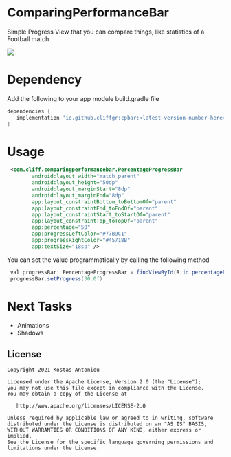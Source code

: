 # ComparingPerformanceBar
Simple Progress View that you can compare things, like statistics of a Football match

<img src="https://github.com/cliffgr/ComparingPerformanceBar/blob/master/art/Image1.png"/>

# Dependency

Add the following to your app module build.gradle file
```gradle
dependencies {
   implementation 'io.github.cliffgr:cpbar:<latest-version-number-here>'
}
```

# Usage

```xml
 <com.cliff.comparingperformancebar.PercentageProgressBar
        android:layout_width="match_parent"
        android:layout_height="50dp"
        android:layout_marginStart="8dp"
        android:layout_marginEnd="8dp"
        app:layout_constraintBottom_toBottomOf="parent"
        app:layout_constraintEnd_toEndOf="parent"
        app:layout_constraintStart_toStartOf="parent"
        app:layout_constraintTop_toTopOf="parent"
        app:percentage="50"
        app:progressLeftColor="#77B9C1"
        app:progressRightColor="#45718B"
        app:textSize="18sp" />
```

You can set the value programmatically by calling the following method

```java
 val progressBar: PercentageProgressBar = findViewById(R.id.percentageProgressBar)
 progressBar.setProgress(30.0f)
```

# Next Tasks

 * Animations
 * Shadows
 


License
--------


    Copyright 2021 Kostas Antoniou

    Licensed under the Apache License, Version 2.0 (the "License");
    you may not use this file except in compliance with the License.
    You may obtain a copy of the License at

       http://www.apache.org/licenses/LICENSE-2.0

    Unless required by applicable law or agreed to in writing, software
    distributed under the License is distributed on an "AS IS" BASIS,
    WITHOUT WARRANTIES OR CONDITIONS OF ANY KIND, either express or implied.
    See the License for the specific language governing permissions and
    limitations under the License.
